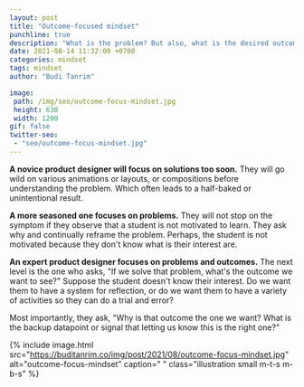```yaml
---
layout: post
title: "Outcome-focused mindset"
punchline: true
description: "What is the problem? But also, what is the desired outcome?"
date: 2021-08-14 11:32:00 +0700
categories: mindset
tags: mindset
author: "Budi Tanrim"

image:
 path: /img/seo/outcome-focus-mindset.jpg
 height: 630
 width: 1200
gif: false
twitter-seo: 
 - "seo/outcome-focus-mindset.jpg"
---
```


**A novice product designer will focus on solutions too soon.** They will go wild on various animations or layouts, or compositions before understanding the problem. Which often leads to a half-baked or unintentional result.

**A more seasoned one focuses on problems.** They will not stop on the symptom if they observe that a student is not motivated to learn. They ask why and continually reframe the problem. Perhaps, the student is not motivated because they don't know what is their interest are.

**An expert product designer focuses on problems and outcomes.** The next level is the one who asks, "If we solve that problem, what's the outcome we want to see?" Suppose the student doesn't know their interest. Do we want them to have a system for reflection, or do we want them to have a variety of activities so they can do a trial and error?

Most importantly, they ask, "Why is that outcome the one we want? What is the backup datapoint or signal that letting us know this is the right one?"

{% include image.html 
src="https://buditanrim.co/img/post/2021/08/outcome-focus-mindset.jpg" 
alt="outcome-focus-mindset" 
caption=" "
class="illustration small m-t-s m-b-s" %}
